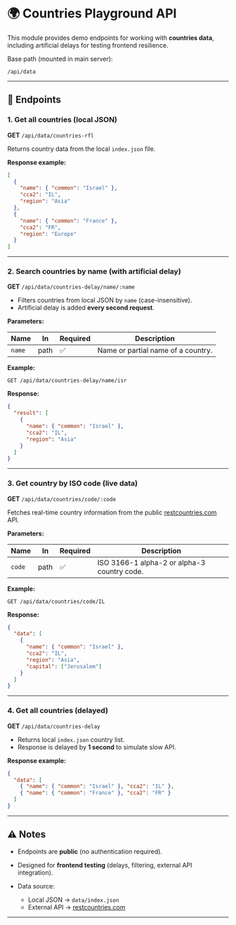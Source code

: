 # 🌍 Countries Playground API

This module provides demo endpoints for working with **countries data**, including artificial delays for testing frontend resilience.

Base path (mounted in main server):

```
/api/data
```

---

## 📂 Endpoints

### 1. Get all countries (local JSON)

**GET** `/api/data/countries-rfl`

Returns country data from the local `index.json` file.

**Response example:**

```json
[
  {
    "name": { "common": "Israel" },
    "cca2": "IL",
    "region": "Asia"
  },
  {
    "name": { "common": "France" },
    "cca2": "FR",
    "region": "Europe"
  }
]
```

---

### 2. Search countries by name (with artificial delay)

**GET** `/api/data/countries-delay/name/:name`

- Filters countries from local JSON by `name` (case-insensitive).
- Artificial delay is added **every second request**.

**Parameters:**

| Name   | In   | Required | Description                        |
| ------ | ---- | -------- | ---------------------------------- |
| `name` | path | ✅       | Name or partial name of a country. |

**Example:**

```http
GET /api/data/countries-delay/name/isr
```

**Response:**

```json
{
  "result": [
    {
      "name": { "common": "Israel" },
      "cca2": "IL",
      "region": "Asia"
    }
  ]
}
```

---

### 3. Get country by ISO code (live data)

**GET** `/api/data/countries/code/:code`

Fetches real-time country information from the public [restcountries.com](https://restcountries.com/) API.

**Parameters:**

| Name   | In   | Required | Description                                 |
| ------ | ---- | -------- | ------------------------------------------- |
| `code` | path | ✅       | ISO 3166-1 alpha-2 or alpha-3 country code. |

**Example:**

```http
GET /api/data/countries/code/IL
```

**Response:**

```json
{
  "data": [
    {
      "name": { "common": "Israel" },
      "cca2": "IL",
      "region": "Asia",
      "capital": ["Jerusalem"]
    }
  ]
}
```

---

### 4. Get all countries (delayed)

**GET** `/api/data/countries-delay`

- Returns local `index.json` country list.
- Response is delayed by **1 second** to simulate slow API.

**Response example:**

```json
{
  "data": [
    { "name": { "common": "Israel" }, "cca2": "IL" },
    { "name": { "common": "France" }, "cca2": "FR" }
  ]
}
```

---

## ⚠️ Notes

- Endpoints are **public** (no authentication required).
- Designed for **frontend testing** (delays, filtering, external API integration).
- Data source:

  - Local JSON → `data/index.json`
  - External API → [restcountries.com](https://restcountries.com/)

---
